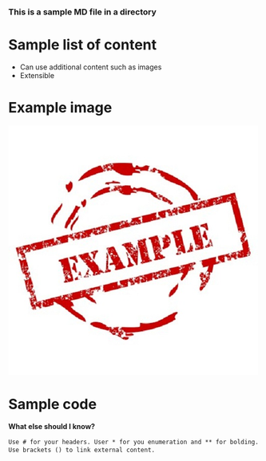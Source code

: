 ### This is a sample MD file in a directory

# Sample list of content

* Can use additional content such as images
* Extensible


# Example image

![alt text](sample.jpeg)

# Sample code

**What else should I know?**
```
Use # for your headers. User * for you enumeration and ** for bolding. Use brackets () to link external content.
```



